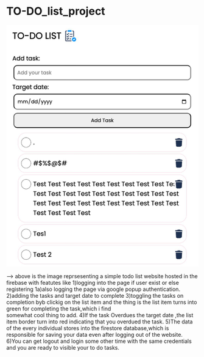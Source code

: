 # TO-DO_list_project

![alt text](<WhatsApp Image 2025-03-22 at 00.23.04_f5b42dd4.jpg>)

--> above is the image reprsesenting a simple todo list website hosted in the firebase with featutes like 
  1)logging into the page if user exist or else registering 
    1a)also logging the page via google popup authentication.
  2)adding the tasks and target date to complete
  3)toggling the tasks on completion byb clickig on the list item and the thing is the list item turns into green for completing the task,which i find   
      somewhat cool thing to add.
  4)If the task Overdues the target date ,the list item border turn into red indicating that you overdued the task.
  5)The data of the every individual stores into the firestore database,which is responsible for saving your data even after logging out of the website.
  6)You can get logout and login some other time with the same credentials and you are ready to visible your to do tasks.